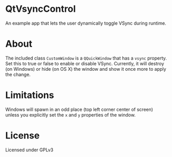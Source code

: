 # QtVsyncControl
An example app that lets the user dynamically toggle VSync during runtime.

# About
The included class `CustomWindow` is a `QQuickWindow` that has a `vsync` property. Set this to true or false to enable or disable VSync. Currently, it will destroy (on Windows) or hide (on OS X) the window and show it once more to apply the change. 

# Limitations
Windows will spawn in an odd place (top left corner center of screen) unless you explicitly set the `x` and `y` properties of the window.

# License
Licensed under GPLv3
